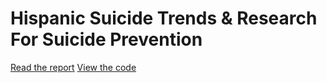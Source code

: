 # Hispanic Suicide Trends & Research For Suicide Prevention

[Read the report](https://github.com/YRedmon/CST338FinalProject/blob/main/Final_Project_CST383_Report.pdf)
[View the code](url)
